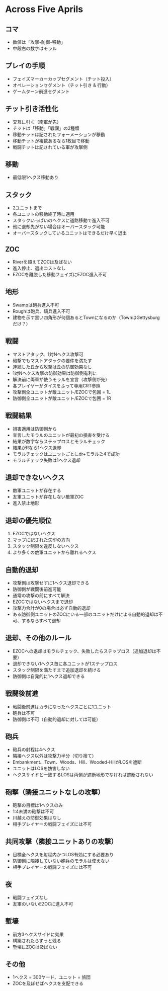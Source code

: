 # Across Five Aprils

## コマ
- 数値は「攻撃-防御-移動」
- 中段右の数字はモラル

## プレイの手順
- フェイズマーカーカップセグメント（チット投入）
- オペレーションセグメント（チット引き & 行動）
- ゲームターン前進セグメント

## チット引き活性化
- 交互に引く（南軍が先）
- チットは「移動」「戦闘」の2種類
- 移動チットは記されたフォーメーションが移動
- 移動チットが複数あるなら1枚目で移動
- 戦闘チットは記されている軍が攻撃側

## 移動
- 最低限1ヘクス移動あり

## スタック
- 2ユニットまで
- 各ユニットの移動終了時に適用
- スタックいっぱいのヘクスに道路移動で進入不可
- 他に退却先がない場合はオーバースタック可能
- オーバースタックしているユニットはできるだけ早く退出

## ZOC
- Riverを超えてZOCは及ばない
- 進入停止、退出コストなし
- EZOCを離脱した移動フェイズにEZOC進入不可

## 地形
- Swampは砲兵進入不可
- Roughは砲兵、騎兵進入不可
- 建物を示す黒い四角形が何個あるとTownになるのか（TownはGettysburgだけ？）

## 戦闘
- マストアタック、1対Nヘクス攻撃可
- 砲撃でもマストアタックの要件を満たす
- 連続した丘から攻撃は丘の防御効果なし
- 1対Nヘクス攻撃の防御効果は防御側有利に
- 解決前に両軍が使うモラルを宣言（攻撃側が先）
- 各プレイヤーがダイスをふって専用CRT参照
- 攻撃側全ユニットが敵ユニット/EZOCで包囲 = 1L
- 防御側全ユニットが敵ユニット/EZOCで包囲 = 1R

## 戦闘結果
- 損害適用は防御側から
- 宣言したモラルのユニットが最初の損害を受ける
- 結果が数字ならステップロスとモラルチェック
- 結果がRなら1ヘクス退却
- モラルチェックはユニットごとにdr+モラル≧4で成功
- モラルチェック失敗は1ヘクス退却

## 退却できないヘクス
- 敵軍ユニットが存在する
- 友軍ユニットが存在しない敵軍ZOC
- 進入禁止地形

## 退却の優先順位
1. EZOCではないヘクス
2. マップに記された矢印の方向
3. スタック制限を違反しないヘクス
4. より多くの敵軍ユニットから離れるヘクス

## 自動的退却
- 攻撃側は攻撃せずに1ヘクス退却できる
- 防御側が戦闘後前進可能
- 通常の攻撃の前にすべて解決
- EZOCではないヘクスまで退却
- 攻撃力合計が0の場合は必ず自動的退却
- ある防御側ユニットのZOCにいる一部のユニットだけによる自動的退却は不可、するならすべて退却

## 退却、その他のルール
- EZOCへの退却はモラルチェック、失敗したらステップロス（追加退却は不要）
- 退却できない1ヘクス毎に各ユニットが1ステップロス
- スタック制限を満たすまで追加退却を続ける
- 防御側は自発的に1ヘクス退却できる

## 戦闘後前進
- 戦闘後前進はカラになったヘクスごとに1ユニット
- 砲兵は不可
- 防御側は不可（自動的退却に対しては可能）

## 砲兵
- 砲兵の射程は4ヘクス
- 隣接ヘクス以外は攻撃力半分（切り捨て）
- Embankment、Town、Woods、Hill、Wooded-HillがLOSを遮断
- ユニットはLOSを妨害しない
- ヘクスサイドと一致するLOSは両側が遮断地形でなければ遮断されない

## 砲撃（隣接ユニットなしの攻撃）
- 砲撃の目標は1ヘクスのみ
- 1:4未満の砲撃は不可
- 川越えの防御効果はなし
- 相手プレイヤーの戦闘フェイズには不可

## 共同攻撃（隣接ユニットありの攻撃）
- 目標全ヘクスを射程内かつLOS有効にする必要あり
- 防御側に隣接していない砲兵のモラルは使えない
- 相手プレイヤーの戦闘フェイズには不可

## 夜
- 戦闘フェイズなし
- 友軍のいないEZOCに進入不可

## 塹壕
- 前方3ヘクスサイドに効果
- 構築されたらずっと残る
- 塹壕にZOCは及ばない

## その他
- 1ヘクス = 300ヤード、ユニット = 旅団
- ZOCを及ぼせばヘクスを支配できる

